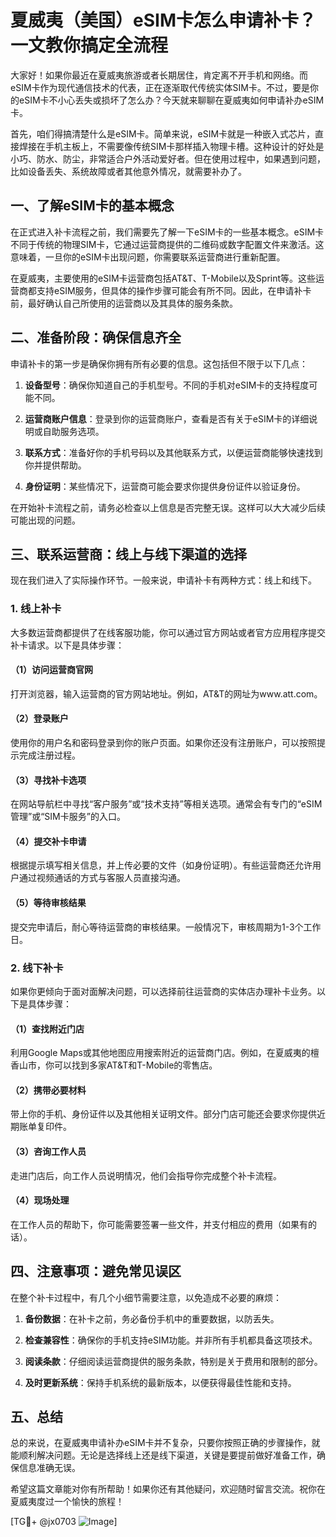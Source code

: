 # 夏威夷（美国）eSIM卡怎么申请补卡？一文教你搞定全流程

大家好！如果你最近在夏威夷旅游或者长期居住，肯定离不开手机和网络。而eSIM卡作为现代通信技术的代表，正在逐渐取代传统实体SIM卡。不过，要是你的eSIM卡不小心丢失或损坏了怎么办？今天就来聊聊在夏威夷如何申请补办eSIM卡。

首先，咱们得搞清楚什么是eSIM卡。简单来说，eSIM卡就是一种嵌入式芯片，直接焊接在手机主板上，不需要像传统SIM卡那样插入物理卡槽。这种设计的好处是小巧、防水、防尘，非常适合户外活动爱好者。但在使用过程中，如果遇到问题，比如设备丢失、系统故障或者其他意外情况，就需要补办了。

## 一、了解eSIM卡的基本概念

在正式进入补卡流程之前，我们需要先了解一下eSIM卡的一些基本概念。eSIM卡不同于传统的物理SIM卡，它通过运营商提供的二维码或数字配置文件来激活。这意味着，一旦你的eSIM卡出现问题，你需要联系运营商进行重新配置。

在夏威夷，主要使用的eSIM卡运营商包括AT&T、T-Mobile以及Sprint等。这些运营商都支持eSIM服务，但具体的操作步骤可能会有所不同。因此，在申请补卡前，最好确认自己所使用的运营商以及其具体的服务条款。

## 二、准备阶段：确保信息齐全

申请补卡的第一步是确保你拥有所有必要的信息。这包括但不限于以下几点：

1. **设备型号**：确保你知道自己的手机型号。不同的手机对eSIM卡的支持程度可能不同。
   
2. **运营商账户信息**：登录到你的运营商账户，查看是否有关于eSIM卡的详细说明或自助服务选项。

3. **联系方式**：准备好你的手机号码以及其他联系方式，以便运营商能够快速找到你并提供帮助。

4. **身份证明**：某些情况下，运营商可能会要求你提供身份证件以验证身份。

在开始补卡流程之前，请务必检查以上信息是否完整无误。这样可以大大减少后续可能出现的问题。

## 三、联系运营商：线上与线下渠道的选择

现在我们进入了实际操作环节。一般来说，申请补卡有两种方式：线上和线下。

### 1. 线上补卡

大多数运营商都提供了在线客服功能，你可以通过官方网站或者官方应用程序提交补卡请求。以下是具体步骤：

#### （1）访问运营商官网
打开浏览器，输入运营商的官方网站地址。例如，AT&T的网址为www.att.com。

#### （2）登录账户
使用你的用户名和密码登录到你的账户页面。如果你还没有注册账户，可以按照提示完成注册过程。

#### （3）寻找补卡选项
在网站导航栏中寻找“客户服务”或“技术支持”等相关选项。通常会有专门的“eSIM管理”或“SIM卡服务”的入口。

#### （4）提交补卡申请
根据提示填写相关信息，并上传必要的文件（如身份证明）。有些运营商还允许用户通过视频通话的方式与客服人员直接沟通。

#### （5）等待审核结果
提交完申请后，耐心等待运营商的审核结果。一般情况下，审核周期为1-3个工作日。

### 2. 线下补卡

如果你更倾向于面对面解决问题，可以选择前往运营商的实体店办理补卡业务。以下是具体步骤：

#### （1）查找附近门店
利用Google Maps或其他地图应用搜索附近的运营商门店。例如，在夏威夷的檀香山市，你可以找到多家AT&T和T-Mobile的零售店。

#### （2）携带必要材料
带上你的手机、身份证件以及其他相关证明文件。部分门店可能还会要求你提供近期账单复印件。

#### （3）咨询工作人员
走进门店后，向工作人员说明情况，他们会指导你完成整个补卡流程。

#### （4）现场处理
在工作人员的帮助下，你可能需要签署一些文件，并支付相应的费用（如果有的话）。

## 四、注意事项：避免常见误区

在整个补卡过程中，有几个小细节需要注意，以免造成不必要的麻烦：

1. **备份数据**：在补卡之前，务必备份手机中的重要数据，以防丢失。

2. **检查兼容性**：确保你的手机支持eSIM功能。并非所有手机都具备这项技术。

3. **阅读条款**：仔细阅读运营商提供的服务条款，特别是关于费用和限制的部分。

4. **及时更新系统**：保持手机系统的最新版本，以便获得最佳性能和支持。

## 五、总结

总的来说，在夏威夷申请补办eSIM卡并不复杂，只要你按照正确的步骤操作，就能顺利解决问题。无论是选择线上还是线下渠道，关键是要提前做好准备工作，确保信息准确无误。

希望这篇文章能对你有所帮助！如果你还有其他疑问，欢迎随时留言交流。祝你在夏威夷度过一个愉快的旅程！

[TG💪+ @jx0703 ![Image](https://github.com/user-attachments/assets/dbca1d08-cadb-493c-b0ec-ad6f7a83f270)]